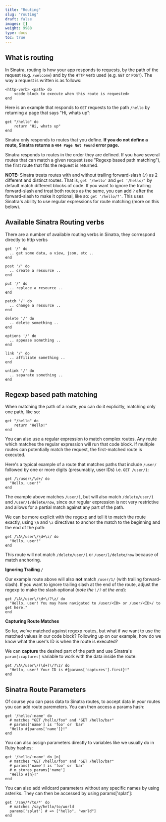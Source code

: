 ```yaml
---
title: "Routing"
slug: "routing"
draft: false
images: []
weight: 9988
type: docs
toc: true
---
```


## What is routing
In Sinatra, routing is how your app responds to requests, by the path of the request (e.g. `/welcome`) and by the `HTTP` verb used (e.g. `GET` or `POST`). The way a request is written is as follows:

    <http-verb> <path> do
        <code block to execute when this route is requested>
    end

Here is an example that responds to `GET` requests to the path `/hello` by returning a page that says "Hi, whats up":

    get "/hello" do
        return "Hi, whats up"
    end

Sinatra only responds to routes that you define. **If you do not define a route, Sinatra returns a `404 Page Not Found` error page.**

Sinatra responds to routes in the order they are defined. If you have several routes that can match a given request (see "Regexp based path matching"), the first route that fits the request is returned.

**NOTE:** Sinatra treats routes with and without trailing forward-slash (`/`) as 2 different and distinct routes. That is, `get '/hello'` and `get '/hello/'` by default match different blocks of code. If you want to ignore the trailing forward-slash and treat both routes as the same, you can add `?` after the forward-slash to make it optional, like so: `get '/hello/?'`. This uses Sinatra's ability to use regular expressions for route matching (more on this below).

## Available Sinatra Routing verbs
There are a number of available routing verbs in Sinatra, they correspond directly to http verbs

    get '/' do
      .. get some data, a view, json, etc ..
    end
    
    post '/' do
      .. create a resource ..
    end
    
    put '/' do
      .. replace a resource ..
    end
    
    patch '/' do
      .. change a resource ..
    end
    
    delete '/' do
      .. delete something ..
    end
    
    options '/' do
      .. appease something ..
    end
    
    link '/' do
      .. affiliate something ..
    end
    
    unlink '/' do
      .. separate something ..
    end

## Regexp based path matching
When matching the path of a route, you can do it explicitly, matching only one path, like so:

    get "/hello" do
        return "Hello!"
    end

You can also use a regular expression to match complex routes. Any route which matches the regular expression will run that code block. If multiple routes can potentially match the request, the first-matched route is executed.

Here's a typical example of a route that matches paths that include `/user/` followed by one or more digits (presumably, user IDs) i.e. `GET /user/1`:

    get /\/user\/\d+/ do
      "Hello, user!"
    end

The example above matches `/user/1`, but will also match `/delete/user/1` and `/user/1/delete/now`, since our regular expression is not very restrictive and allows for a partial match against any part of the path.

We can be more explicit with the regexp and tell it to match the route exactly, using `\A` and `\z` directives to anchor the match to the beginning and the end of the path:

    get /\A\/user\/\d+\z/ do
      "Hello, user!"
    end

This route will not match `/delete/user/1` or `/user/1/delete/now` because of match anchoring.

**Ignoring Trailing `/`**

Our example route above will also **not** match `/user/1/` (with trailing forward-slash). If you want to ignore trailing slash at the end of the route, adjust the regexp to make the slash optional (*note the `\/?` at the end*):

    get /\A\/user\/\d+\/?\z/ do
      "Hello, user! You may have navigated to /user/<ID> or /user/<ID>/ to get here."
    end

**Capturing Route Matches**

So far, we've matched against regexp routes, but what if we want to use the matched values in our code block? Following up on our example, how do we know what the user's ID is when the route is executed?

We can **capture** the desired part of the path and use Sinatra's `param[:captures]` variable to work with the data inside the route:

    get /\A\/user\/(\d+)\/?\z/ do
      "Hello, user! Your ID is #{params['captures'].first}!"
    end

## Sinatra Route Parameters
Of course you can pass data to Sinatra routes, to accept data in your routes you can add route paremeters.
You can then access a params hash:

    get '/hello/:name' do
      # matches "GET /hello/foo" and "GET /hello/bar"
      # params['name'] is 'foo' or 'bar'
      "Hello #{params['name']}!"
    end

You can also assign parameters directly to variables like we usually do in Ruby hashes:

    get '/hello/:name' do |n|
      # matches "GET /hello/foo" and "GET /hello/bar"
      # params['name'] is 'foo' or 'bar'
      # n stores params['name']
      "Hello #{n}!"
    end

You can also add wildcard parameters without any specific names by using asteriks. They can then be accessed by using params['splat']:

    get '/say/*/to/*' do
      # matches /say/hello/to/world
      params['splat'] # => ["hello", "world"]
    end

